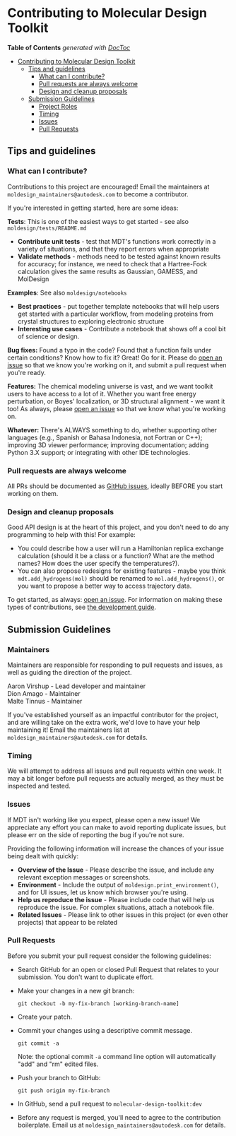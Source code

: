 # Contributing to Molecular Design Toolkit


<!-- START doctoc generated TOC please keep comment here to allow auto update -->
<!-- DON'T EDIT THIS SECTION, INSTEAD RE-RUN doctoc TO UPDATE -->
**Table of Contents**  *generated with [DocToc](https://github.com/thlorenz/doctoc)*

- [Contributing to Molecular Design Toolkit](#contributing-to-molecular-design-toolkit)
    - [Tips and guidelines](#tips-and-guidelines)
        - [What can I contribute?](#what-can-i-contribute)
        - [Pull requests are always welcome](#pull-requests-are-always-welcome)
        - [Design and cleanup proposals](#design-and-cleanup-proposals)
    - [Submission Guidelines](#submission-guidelines)
        - [Project Roles](#project-roles)
        - [Timing](#timing)
        - [Issues](#issues)
        - [Pull Requests](#pull-requests)

<!-- END doctoc generated TOC please keep comment here to allow auto update -->

<!-- to generate: npm install doctoc: doctoc --gitlab --maxlevel 3 CONTRIBUTING.md-->



## Tips and guidelines

### What can I contribute?
Contributions to this project are encouraged! Email the maintainers at `moldesign_maintainers@autodesk.com` to become a contributor.

If you're interested in getting started, here are some ideas:

**Tests**: This is one of the easiest ways to get started - see also `moldesign/tests/README.md`

 * **Contribute unit tests** - test that MDT's functions work correctly in a variety of situations, and that they report errors when appropriate 
 * **Validate methods** - methods need to be tested against known results for accuracy; for instance, we need to check that a Hartree-Fock calculation gives the same results as Gaussian, GAMESS, and MolDesign

**Examples**: See also `moldesign/notebooks`

 * **Best practices** - put together template notebooks that will help users get started with a particular workflow, from modeling proteins from crystal structures to exploring electronic structure
 * **Interesting use cases** - Contribute a notebook that shows off a cool bit of science or design.

**Bug fixes:** Found a typo in the code? Found that a function fails under certain conditions? Know how to fix it? Great! Go for it. Please do [open an issue](https://github.com/autodesk/moldesign/issues) so that we know you're working on it, and submit a pull request when you're ready.

**Features:** The chemical modeling universe is vast, and we want toolkit users to have access to a lot of it. Whether you want free energy perturbation, or Boyes' localization, or 3D structural alignment - we want it too! As always, please [open an issue](https://github.com/autodesk/moldesign/issues) so that we know what you're working on.


**Whatever:** There's ALWAYS something to do, whether supporting other languages (e.g., Spanish or Bahasa Indonesia, not Fortran or C++); improving 3D viewer performance; improving documentation; adding Python 3.X support; or integrating with other IDE technologies.

### Pull requests are always welcome

All PRs should be documented as [GitHub issues](https://github.com/autodesk/moldesign/issues), ideally BEFORE you start working on them.

### Design and cleanup proposals

Good API design is at the heart of this project, and you don't need to do any programming to help with this! For example:

 * You could describe how a user will run a Hamiltonian replica exchange calculation (should it be a class or a function? What are the method names? How does the user specify the temperatures?).
 * You can also propose redesigns for existing features - maybe you think `mdt.add_hydrogens(mol)` should be renamed to `mol.add_hydrogens()`, or you want to propose a better way to access trajectory data.

To get started, as always: [open an issue](https://github.com/autodesk/moldesign/issues). For information on making these types of
contributions, see [the development guide](DEVELOPMENT.md).



## Submission Guidelines

### Maintainers
Maintainers are responsible for responding to pull requests and issues, as well as guiding the direction of the project.

Aaron Virshup - Lead developer and maintainer<br>
Dion Amago - Maintainer<br>
Malte Tinnus - Maintainer

If you've established yourself as an impactful contributor for the project, and are willing take on the extra work, we'd love to have your help maintaining it! Email the maintainers list at `moldesign_maintainers@autodesk.com` for details.

### Timing

We will attempt to address all issues and pull requests within one week. It may a bit longer before pull requests are actually merged, as they must be inspected and tested. 

### Issues

If MDT isn't working like you expect, please open a new issue! We appreciate any effort you can make to avoid reporting duplicate issues, but please err on the side of reporting the bug if you're not sure.

Providing the following information will increase the chances of your issue being dealt with quickly:

* **Overview of the Issue** - Please describe the issue, and include any relevant exception messages or screenshots.
* **Environment** - Include the output of `moldesign.print_environment()`, and for UI issues, let us know which browser you're using.
* **Help us reproduce the issue** - Please include code that will help us reproduce the issue. For complex situations, attach a notebook file.
* **Related Issues** - Please link to other issues in this project (or even other projects) that appear to be related 

### Pull Requests

Before you submit your pull request consider the following guidelines:


* Search GitHub for an open or closed Pull Request that relates to your submission. You don't want to duplicate effort.
* Make your changes in a new git branch:

     ```shell
     git checkout -b my-fix-branch [working-branch-name]
     ```

* Create your patch.
* Commit your changes using a descriptive commit message.

     ```shell
     git commit -a
     ```
  Note: the optional commit `-a` command line option will automatically "add" and "rm" edited files.

* Push your branch to GitHub:

    ```shell
    git push origin my-fix-branch
    ```

* In GitHub, send a pull request to `molecular-design-toolkit:dev`
* Before any request is merged, you'll need to agree to the contribution boilerplate. Email us at `moldesign_maintainers@autodesk.com` for details. 

